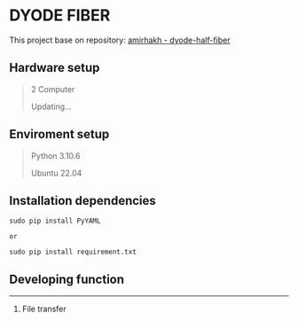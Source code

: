 # **DYODE FIBER**

This project base on repository: [amirhakh - dyode-half-fiber](https://github.com/amirhakh/data-diode/tree/master/dyode-half-fiber)


## **Hardware setup**
> 2 Computer
>
> Updating...

## **Enviroment setup**
> Python 3.10.6
> 
> Ubuntu 22.04

## **Installation dependencies**
```shell
sudo pip install PyYAML

or 

sudo pip install requirement.txt
```

## **Developing function**

---

1. File transfer

